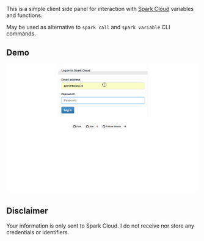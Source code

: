 This is a simple client side panel for interaction with [Spark Cloud](https://www.spark.io/) variables and functions.

May be used as alternative to `spark call` and `spark variable` CLI commands.

## Demo

![Demo](img/demo.gif)

## Disclaimer

Your information is only sent to Spark Cloud. I do not receive nor store any credentials or identifiers.
